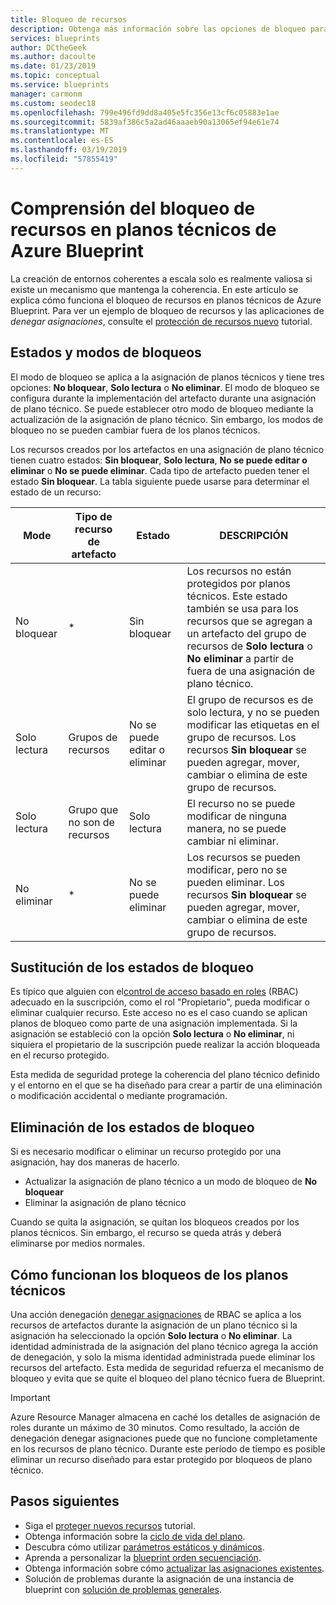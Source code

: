 ```yaml
---
title: Bloqueo de recursos
description: Obtenga más información sobre las opciones de bloqueo para proteger los recursos cuando asigne un plano técnico.
services: blueprints
author: DCtheGeek
ms.author: dacoulte
ms.date: 01/23/2019
ms.topic: conceptual
ms.service: blueprints
manager: carmonm
ms.custom: seodec18
ms.openlocfilehash: 799e496fd9dd8a405e5fc356e13cf6c05883e1ae
ms.sourcegitcommit: 5839af386c5a2ad46aaaeb90a13065ef94e61e74
ms.translationtype: MT
ms.contentlocale: es-ES
ms.lasthandoff: 03/19/2019
ms.locfileid: "57855419"
---
```

# <a name="understand-resource-locking-in-azure-blueprints"></a>Comprensión del bloqueo de recursos en planos técnicos de Azure Blueprint

La creación de entornos coherentes a escala solo es realmente valiosa si existe un mecanismo que mantenga la coherencia. En este artículo se explica cómo funciona el bloqueo de recursos en planos técnicos de Azure Blueprint. Para ver un ejemplo de bloqueo de recursos y las aplicaciones de _denegar asignaciones_, consulte el [protección de recursos nuevo](../tutorials/protect-new-resources.md) tutorial.

## <a name="locking-modes-and-states"></a>Estados y modos de bloqueos

El modo de bloqueo se aplica a la asignación de planos técnicos y tiene tres opciones: **No bloquear**, **Solo lectura** o **No eliminar**. El modo de bloqueo se configura durante la implementación del artefacto durante una asignación de plano técnico. Se puede establecer otro modo de bloqueo mediante la actualización de la asignación de plano técnico.
Sin embargo, los modos de bloqueo no se pueden cambiar fuera de los planos técnicos.

Los recursos creados por los artefactos en una asignación de plano técnico tienen cuatro estados: **Sin bloquear**, **Solo lectura**, **No se puede editar o eliminar** o **No se puede eliminar**. Cada tipo de artefacto pueden tener el estado **Sin bloquear**. La tabla siguiente puede usarse para determinar el estado de un recurso:

|Mode|Tipo de recurso de artefacto|Estado|DESCRIPCIÓN|
|-|-|-|-|
|No bloquear|*|Sin bloquear|Los recursos no están protegidos por planos técnicos. Este estado también se usa para los recursos que se agregan a un artefacto del grupo de recursos de **Solo lectura** o **No eliminar** a partir de fuera de una asignación de plano técnico.|
|Solo lectura|Grupos de recursos|No se puede editar o eliminar|El grupo de recursos es de solo lectura, y no se pueden modificar las etiquetas en el grupo de recursos. Los recursos **Sin bloquear** se pueden agregar, mover, cambiar o elimina de este grupo de recursos.|
|Solo lectura|Grupo que no son de recursos|Solo lectura|El recurso no se puede modificar de ninguna manera, no se puede cambiar ni eliminar.|
|No eliminar|*|No se puede eliminar|Los recursos se pueden modificar, pero no se pueden eliminar. Los recursos **Sin bloquear** se pueden agregar, mover, cambiar o elimina de este grupo de recursos.|

## <a name="overriding-locking-states"></a>Sustitución de los estados de bloqueo

Es típico que alguien con el[control de acceso basado en roles](../../../role-based-access-control/overview.md) (RBAC) adecuado en la suscripción, como el rol "Propietario", pueda modificar o eliminar cualquier recurso. Este acceso no es el caso cuando se aplican planos de bloqueo como parte de una asignación implementada. Si la asignación se estableció con la opción **Solo lectura** o **No eliminar**, ni siquiera el propietario de la suscripción puede realizar la acción bloqueada en el recurso protegido.

Esta medida de seguridad protege la coherencia del plano técnico definido y el entorno en el que se ha diseñado para crear a partir de una eliminación o modificación accidental o mediante programación.

## <a name="removing-locking-states"></a>Eliminación de los estados de bloqueo

Si es necesario modificar o eliminar un recurso protegido por una asignación, hay dos maneras de hacerlo.

- Actualizar la asignación de plano técnico a un modo de bloqueo de **No bloquear**
- Eliminar la asignación de plano técnico

Cuando se quita la asignación, se quitan los bloqueos creados por los planos técnicos. Sin embargo, el recurso se queda atrás y deberá eliminarse por medios normales.

## <a name="how-blueprint-locks-work"></a>Cómo funcionan los bloqueos de los planos técnicos

Una acción denegación [denegar asignaciones](../../../role-based-access-control/deny-assignments.md) de RBAC se aplica a los recursos de artefactos durante la asignación de un plano técnico si la asignación ha seleccionado la opción **Solo lectura** o **No eliminar**. La identidad administrada de la asignación del plano técnico agrega la acción de denegación, y solo la misma identidad administrada puede eliminar los recursos del artefacto. Esta medida de seguridad refuerza el mecanismo de bloqueo y evita que se quite el bloqueo del plano técnico fuera de Blueprint.

> [!IMPORTANT]
> Azure Resource Manager almacena en caché los detalles de asignación de roles durante un máximo de 30 minutos. Como resultado, la acción de denegación denegar asignaciones puede que no funcione completamente en los recursos de plano técnico. Durante este período de tiempo es posible eliminar un recurso diseñado para estar protegido por bloqueos de plano técnico.

## <a name="next-steps"></a>Pasos siguientes

- Siga el [proteger nuevos recursos](../tutorials/protect-new-resources.md) tutorial.
- Obtenga información sobre la [ciclo de vida del plano](lifecycle.md).
- Descubra cómo utilizar [parámetros estáticos y dinámicos](parameters.md).
- Aprenda a personalizar la [blueprint orden secuenciación](sequencing-order.md).
- Obtenga información sobre cómo [actualizar las asignaciones existentes](../how-to/update-existing-assignments.md).
- Solución de problemas durante la asignación de una instancia de blueprint con [solución de problemas generales](../troubleshoot/general.md).